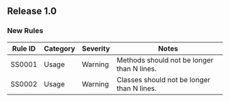 ## Release 1.0

### New Rules

| Rule ID | Category | Severity | Notes                                      |
|---------|----------|----------|--------------------------------------------|
| SS0001  | Usage    | Warning  | Methods should not be longer than N lines. |
| SS0002  | Usage    | Warning  | Classes should not be longer than N lines. |